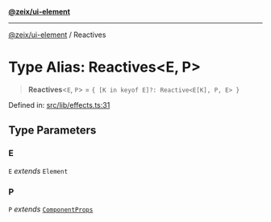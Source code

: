 [**@zeix/ui-element**](../README.md)

***

[@zeix/ui-element](../globals.md) / Reactives

# Type Alias: Reactives\<E, P\>

> **Reactives**\<`E`, `P`\> = `{ [K in keyof E]?: Reactive<E[K], P, E> }`

Defined in: [src/lib/effects.ts:31](https://github.com/zeixcom/ui-element/blob/a3d8c74b49b5869fe7d19ae9f979ed1d37f1f695/src/lib/effects.ts#L31)

## Type Parameters

### E

`E` *extends* `Element`

### P

`P` *extends* [`ComponentProps`](ComponentProps.md)
